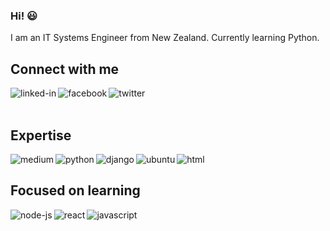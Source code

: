 ### Hi! 😃
I am an IT Systems Engineer from New Zealand. Currently learning Python.
<br>
## Connect with me

[<img align="left" alt="linked-in" src="https://img.shields.io/badge/linkedin-%230077B5.svg?&style=for-the-badge&logo=linkedin&logoColor=white" />](https://www.linkedin.com/in/lucas-campbell-659b21170/)[<img align="left" alt="facebook" src="https://img.shields.io/badge/facebook-%231877F2.svg?&style=for-the-badge&logo=facebook&logoColor=white" />](https://www.facebook.com/profile.php?id=100000078266035)[<img align="left" alt="twitter" src="https://img.shields.io/badge/twitter-%231DA1F2.svg?&style=for-the-badge&logo=twitter&logoColor=white" />](https://twitter.com/Luca5Campbell)<br>
<br>
## Expertise

<img align="left" alt="medium" src="https://img.shields.io/badge/postgres-%23316192.svg?&style=for-the-badge&logo=postgresql&logoColor=white" /><img align="left" alt="python" src="https://img.shields.io/badge/Python-14354C?style=for-the-badge&logo=python&logoColor=white" /><img align="left" alt="django" src="https://img.shields.io/badge/Django-092E20?style=for-the-badge&logo=django&logoColor=white" /><img align="left" alt="ubuntu" src="https://img.shields.io/badge/Ubuntu-E95420?style=for-the-badge&logo=ubuntu&logoColor=white" /><img align="left" alt="html" src="https://img.shields.io/badge/HTML5-E34F26?style=for-the-badge&logo=html5&logoColor=white" />
<br>
## Focused on learning

<img align="left" alt="node-js" src="https://img.shields.io/badge/Node.js-43853D?style=for-the-badge&logo=node.js&logoColor=white" /><img align="left" alt="react" src="https://img.shields.io/badge/React-20232A?style=for-the-badge&logo=react&logoColor=61DAFB" /><img align="left" alt="javascript" src="https://img.shields.io/badge/JavaScript-323330?style=for-the-badge&logo=javascript&logoColor=F7DF1E" />
<br>
